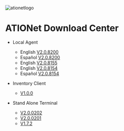 
![ationetlogo](https://github.com/Ationet/ationetdocs/raw/master/Content/Images/ATIOnetLogo_250x70.png) 
# ATIONet Download Center


- Local Agent
    - English [V2.0.8200](https://www.dropbox.com/s/srhltka6ykhl8g8/LA%202.0.8200%20EN.zip?dl=1)
    - Español [V2.0.8200](https://www.dropbox.com/s/91eueg5s2a864c0/LA%202.0.8200%20ES.zip?dl=0)
    - English [V2.0.8155](https://www.dropbox.com/s/ks83r3hd227n7lh/LA%202.0.8155%20EN.zip?dl=1)
    - English [V2.0.8154](https://www.dropbox.com/s/zyuyw1iwinl123n/LA%202.0.8154%20EN.zip?dl=1)
    - Español [V2.0.8154](https://www.dropbox.com/s/98bir54aht38jkz/LA%202.0.8154%20ES.zip?dl=1)
    
- Inventory Client
    - [V1.0.0](https://www.dropbox.com/sh/qu5e7vufdclpb0w/AADci_JJLn7MIM2Gcqb3Bxeoa?dl=0)
    
- Stand Alone Terminal
    - [V2.0.0202](https://www.dropbox.com/s/22cr5ph7qbnp21g/StandAlone%20%282.0.0202%29%20EVO.zip?dl=1)
    - [V2.0.0201](https://www.dropbox.com/s/1qkfybuycnai90f/StandAlone%20%282.0.0201%29%20EVO.zip?dl=1)
    - [V1.7.2](https://www.dropbox.com/sh/em66o9c4b46y7pl/AACwEBz1_Oh7CvFsgbK-iyMJa?dl=1)
